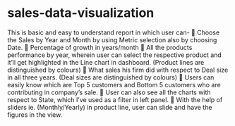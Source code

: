 # sales-data-visualization
This is basic and easy to understand report in which user can-
	Choose the Sales by Year and Month by using Metric selection also by choosing Date.
	Percentage of growth in years/month
	All the products performance by year, wherein user can select the respective product and it’ll get highlighted in the Line chart in dashboard.
(Product lines are distinguished by colours)
	What sales his firm did with respect to Deal size in all three years.
(Deal sizes are distinguished by colours)
	Users can easily know which are Top 5 customers and Bottom 5 customers who are contributing in company’s sale.
	User can also see all the charts with respect to State, which I’ve used as a filter in left panel.
	With the help of sliders ie. (Monthly/Yearly) in product line, user can slide and have the figures in the view.
